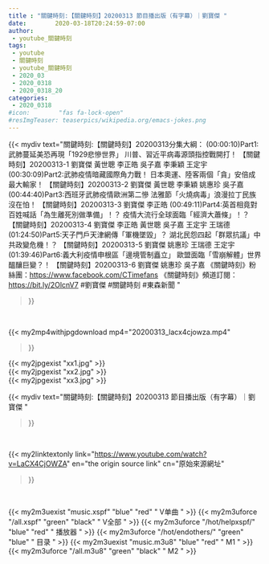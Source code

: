```yaml
---
title : "關鍵時刻:【關鍵時刻】20200313 節目播出版（有字幕）｜劉寶傑 "
date:        2020-03-18T20:24:59-07:00
author:
 - youtube_關鍵時刻
tags:
 - youtube
 - 關鍵時刻
 - youtube_關鍵時刻
 - 2020_03
 - 2020_0318
 - 2020_0318_20
categories:
 - 2020_0318
#icon:        "fas fa-lock-open"
#resImgTeaser: teaserpics/wikipedia.org/emacs-jokes.png
---
```


{{< mydiv text="關鍵時刻:【關鍵時刻】20200313分集大綱：  (00:00:10)Part1:武肺蔓延美恐再現「1929悲慘世界」 川普、習近平病毒源頭指控戰開打！ 【關鍵時刻】20200313-1 劉寶傑 黃世聰 李正皓 吳子嘉 李秉穎 王定宇  (00:30:09)Part2:武肺疫情暗藏國際角力戰！ 日本奧運、陸客兩個「貪」安倍成最大輸家！ 【關鍵時刻】20200313-2 劉寶傑 黃世聰 李秉穎 姚惠珍 吳子嘉  (00:44:40)Part3:西班牙武肺疫情歐洲第二慘 法雅節「火燒病毒」浪漫拉丁民族沒在怕！ 【關鍵時刻】20200313-3 劉寶傑 李正皓  (00:49:11)Part4:英首相竟對百姓喊話「為生離死別做準備」！？ 疫情大流行全球面臨「經濟大蕭條」！？ 【關鍵時刻】20200313-4 劉寶傑 李正皓 黃世聰 吳子嘉 王定宇 王瑞德  (01:24:50)Part5:天子門戶天津網傳「軍機墜毀」？ 湖北民怨四起「群眾抗議」中共政變危機！？ 【關鍵時刻】20200313-5 劉寶傑 姚惠珍 王瑞德 王定宇  (01:39:46)Part6:義大利疫情申根區「邊境管制矗立」 歐盟面臨「雪崩解體」世界醞釀巨變？！ 【關鍵時刻】20200313-6 劉寶傑 姚惠珍 吳子嘉  《關鍵時刻》粉絲團：https://www.facebook.com/CTimefans 《關鍵時刻》頻道訂閱：https://bit.ly/2OlcnV7  #劉寶傑 #關鍵時刻 #東森新聞 "
>}}
<br>


{{< my2mp4withjpgdownload mp4="20200313_lacx4cjowza.mp4"
>}}

{{< my2jpgexist "xx1.jpg" >}}<br>
{{< my2jpgexist "xx2.jpg" >}}<br>
{{< my2jpgexist "xx3.jpg" >}}<br>



{{< mydiv text="關鍵時刻:【關鍵時刻】20200313 節目播出版（有字幕）｜劉寶傑 "
>}}
<br>

{{< my2linktextonly link="https://www.youtube.com/watch?v=LaCX4CjOWZA"
en="the origin source link" cn="原始來源網址"
>}}


<br>

{{< my2m3uexist "music.xspf"        "blue"   "red"    " V单曲 " >}} {{< my2m3uforce "/all.xspf"         "green"  "black"  " V全部 " >}} {{< my2m3uforce "/hot/helpxspf/"    "blue"   "red"    " 播放器 " >}} {{< my2m3uforce "/hot/endothers/"   "green"  "blue"   " 目录 " >}} {{< my2m3uexist "music.m3u8"        "blue"   "red"    " M1 " >}} {{< my2m3uforce "/all.m3u8"         "green"  "black"  " M2 " >}} 
